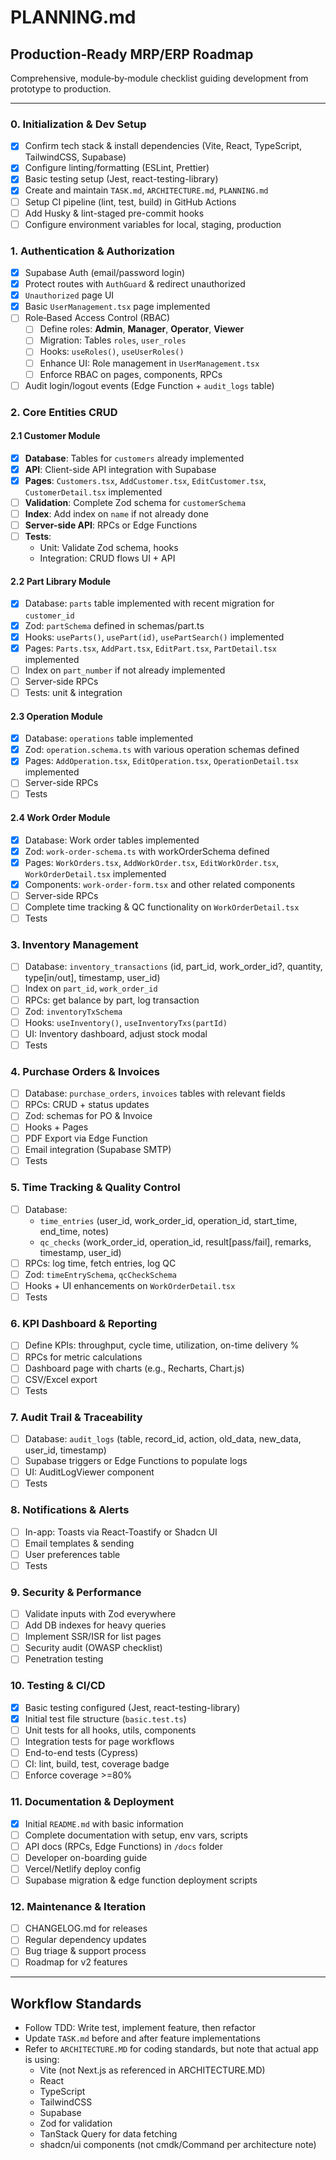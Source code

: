 # PLANNING.md

## Production‑Ready MRP/ERP Roadmap
Comprehensive, module‑by‑module checklist guiding development from prototype to production.

---

### 0. Initialization & Dev Setup
- [x] Confirm tech stack & install dependencies (Vite, React, TypeScript, TailwindCSS, Supabase)
- [x] Configure linting/formatting (ESLint, Prettier)
- [x] Basic testing setup (Jest, react-testing-library)
- [x] Create and maintain `TASK.md`, `ARCHITECTURE.md`, `PLANNING.md`
- [ ] Setup CI pipeline (lint, test, build) in GitHub Actions
- [ ] Add Husky & lint-staged pre-commit hooks
- [ ] Configure environment variables for local, staging, production

### 1. Authentication & Authorization
- [x] Supabase Auth (email/password login)
- [x] Protect routes with `AuthGuard` & redirect unauthorized
- [x] `Unauthorized` page UI
- [x] Basic `UserManagement.tsx` page implemented
- [ ] Role‑Based Access Control (RBAC)
  - [ ] Define roles: **Admin**, **Manager**, **Operator**, **Viewer**
  - [ ] Migration: Tables `roles`, `user_roles`
  - [ ] Hooks: `useRoles()`, `useUserRoles()`
  - [ ] Enhance UI: Role management in `UserManagement.tsx`
  - [ ] Enforce RBAC on pages, components, RPCs
- [ ] Audit login/logout events (Edge Function + `audit_logs` table)

### 2. Core Entities CRUD

#### 2.1 Customer Module
- [x] **Database**: Tables for `customers` already implemented
- [x] **API**: Client-side API integration with Supabase
- [x] **Pages**: `Customers.tsx`, `AddCustomer.tsx`, `EditCustomer.tsx`, `CustomerDetail.tsx` implemented
- [ ] **Validation**: Complete Zod schema for `customerSchema`
- [ ] **Index**: Add index on `name` if not already done
- [ ] **Server-side API**: RPCs or Edge Functions
- [ ] **Tests**:
  - Unit: Validate Zod schema, hooks
  - Integration: CRUD flows UI + API

#### 2.2 Part Library Module
- [x] Database: `parts` table implemented with recent migration for `customer_id`
- [x] Zod: `partSchema` defined in schemas/part.ts
- [x] Hooks: `useParts()`, `usePart(id)`, `usePartSearch()` implemented
- [x] Pages: `Parts.tsx`, `AddPart.tsx`, `EditPart.tsx`, `PartDetail.tsx` implemented
- [ ] Index on `part_number` if not already implemented
- [ ] Server-side RPCs
- [ ] Tests: unit & integration

#### 2.3 Operation Module
- [x] Database: `operations` table implemented
- [x] Zod: `operation.schema.ts` with various operation schemas defined
- [x] Pages: `AddOperation.tsx`, `EditOperation.tsx`, `OperationDetail.tsx` implemented
- [ ] Server-side RPCs
- [ ] Tests

#### 2.4 Work Order Module
- [x] Database: Work order tables implemented
- [x] Zod: `work-order-schema.ts` with workOrderSchema defined
- [x] Pages: `WorkOrders.tsx`, `AddWorkOrder.tsx`, `EditWorkOrder.tsx`, `WorkOrderDetail.tsx` implemented
- [x] Components: `work-order-form.tsx` and other related components 
- [ ] Server-side RPCs
- [ ] Complete time tracking & QC functionality on `WorkOrderDetail.tsx`
- [ ] Tests

### 3. Inventory Management
- [ ] Database: `inventory_transactions` (id, part_id, work_order_id?, quantity, type[in/out], timestamp, user_id)
- [ ] Index on `part_id`, `work_order_id`
- [ ] RPCs: get balance by part, log transaction
- [ ] Zod: `inventoryTxSchema`
- [ ] Hooks: `useInventory()`, `useInventoryTxs(partId)`
- [ ] UI: Inventory dashboard, adjust stock modal
- [ ] Tests

### 4. Purchase Orders & Invoices
- [ ] Database: `purchase_orders`, `invoices` tables with relevant fields
- [ ] RPCs: CRUD + status updates
- [ ] Zod: schemas for PO & Invoice
- [ ] Hooks + Pages
- [ ] PDF Export via Edge Function
- [ ] Email integration (Supabase SMTP)
- [ ] Tests

### 5. Time Tracking & Quality Control
- [ ] Database:
  - `time_entries` (user_id, work_order_id, operation_id, start_time, end_time, notes)
  - `qc_checks` (work_order_id, operation_id, result[pass/fail], remarks, timestamp, user_id)
- [ ] RPCs: log time, fetch entries, log QC
- [ ] Zod: `timeEntrySchema`, `qcCheckSchema`
- [ ] Hooks + UI enhancements on `WorkOrderDetail.tsx`
- [ ] Tests

### 6. KPI Dashboard & Reporting
- [ ] Define KPIs: throughput, cycle time, utilization, on-time delivery %
- [ ] RPCs for metric calculations
- [ ] Dashboard page with charts (e.g., Recharts, Chart.js)
- [ ] CSV/Excel export
- [ ] Tests

### 7. Audit Trail & Traceability
- [ ] Database: `audit_logs` (table, record_id, action, old_data, new_data, user_id, timestamp)
- [ ] Supabase triggers or Edge Functions to populate logs
- [ ] UI: AuditLogViewer component
- [ ] Tests

### 8. Notifications & Alerts
- [ ] In-app: Toasts via React-Toastify or Shadcn UI
- [ ] Email templates & sending
- [ ] User preferences table
- [ ] Tests

### 9. Security & Performance
- [ ] Validate inputs with Zod everywhere
- [ ] Add DB indexes for heavy queries
- [ ] Implement SSR/ISR for list pages
- [ ] Security audit (OWASP checklist)
- [ ] Penetration testing

### 10. Testing & CI/CD
- [x] Basic testing configured (Jest, react-testing-library)
- [x] Initial test file structure (`basic.test.ts`)
- [ ] Unit tests for all hooks, utils, components
- [ ] Integration tests for page workflows
- [ ] End-to-end tests (Cypress)
- [ ] CI: lint, build, test, coverage badge
- [ ] Enforce coverage >=80%

### 11. Documentation & Deployment
- [x] Initial `README.md` with basic information
- [ ] Complete documentation with setup, env vars, scripts
- [ ] API docs (RPCs, Edge Functions) in `/docs` folder
- [ ] Developer on-boarding guide
- [ ] Vercel/Netlify deploy config
- [ ] Supabase migration & edge function deployment scripts

### 12. Maintenance & Iteration
- [ ] CHANGELOG.md for releases
- [ ] Regular dependency updates
- [ ] Bug triage & support process
- [ ] Roadmap for v2 features

---

## Workflow Standards
- Follow TDD: Write test, implement feature, then refactor
- Update `TASK.md` before and after feature implementations
- Refer to `ARCHITECTURE.MD` for coding standards, but note that actual app is using:
  - Vite (not Next.js as referenced in ARCHITECTURE.MD)
  - React
  - TypeScript
  - TailwindCSS
  - Supabase
  - Zod for validation
  - TanStack Query for data fetching
  - shadcn/ui components (not cmdk/Command per architecture note)
